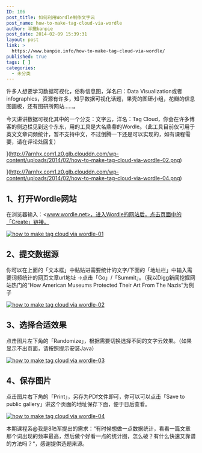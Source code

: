 ```yaml
---
ID: 106
post_title: 如何利用Wordle制作文字云
post_name: how-to-make-tag-cloud-via-wordle
author: 半撇banpie
post_date: 2014-02-09 15:39:31
layout: post
link: >
  https://www.banpie.info/how-to-make-tag-cloud-via-wordle/
published: true
tags: [ ]
categories:
  - 未分类
---
```

许多人想要学习数据可视化，俗称信息图，洋名曰：Data Visualization或者infographics，资源有许多，知乎数据可视化话题，果壳的图研小组，花瓣的信息图画板，还有图研所网站……。

今天讲讲数据可视化其中的一个分支：文字云，洋名：Tag Cloud，你会在许多博客的侧边栏见到这个东东，用的工具是大名鼎鼎的Wordle。（此工具目前仅可用于英文文章词频统计，暂不支持中文，不过倒腾一下还是可以实现的，如有课程需要，请在评论处回复）

](http://7arnhx.com1.z0.glb.clouddn.com/wp-content/uploads/2014/02/how-to-make-tag-cloud-via-wordle-02.png)

](http://7arnhx.com1.z0.glb.clouddn.com/wp-content/uploads/2014/02/how-to-make-tag-cloud-via-wordle-04.png)

## 1、打开Wordle网站

在浏览器输入：<www.wordle.net>，进入Wordle的网站后，点击页面中的「Create」链接。

[![how to make tag cloud via wordle-01][1]][1]

## 2、提交数据源

你可以在上面的「文本框」中黏贴进需要统计的文字/下面的「地址栏」中输入需要词频统计的网页文章url地址 ->点击「Go」/「Summit」。（我以Digg新闻挖掘网站热门的“How American Museums Protected Their Art From The Nazis”为例子

[![how to make tag cloud via wordle-02][2]][2]

## 3、选择合适效果

点击图片左下角的「Randomize」，根据需要切换选择不同的文字云效果。（如果显示不出页面，请按照提示安装Java）

[![how to make tag cloud via wordle-03][3]][3]

## 4、保存图片

点击图片右下角的「Print」，另存为PDf文件即可，你可以可以点击「Save to public gallery」讲这个页面的地址保存下面，便于日后查看。

[![how to make tag cloud via wordle-04][4]][4]

本期课程系@我是8陆军提出的需求：“有时候想做一点数据统计，看看一篇文章那个词出现的频率最高，然后做个好看一点的统计图，怎么破？有什么快速又靠谱的方法吗？“，感谢提供选题来源。

 [1]: http://7arnhx.com1.z0.glb.clouddn.com/wp-content/uploads/2014/02/how-to-make-tag-cloud-via-wordle-01.png
 [2]: http://7arnhx.com1.z0.glb.clouddn.com/wp-content/uploads/2014/02/how-to-make-tag-cloud-via-wordle-02.png
 [3]: http://7arnhx.com1.z0.glb.clouddn.com/wp-content/uploads/2014/02/how-to-make-tag-cloud-via-wordle-03.png
 [4]: http://7arnhx.com1.z0.glb.clouddn.com/wp-content/uploads/2014/02/how-to-make-tag-cloud-via-wordle-04.png
<!--stackedit_data:
eyJoaXN0b3J5IjpbMTk1MDAxNzkzNl19
-->